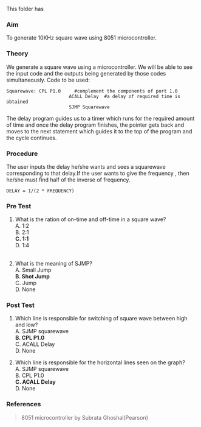 This folder has 
### Aim
To generate 10KHz square wave using 8051 microcontroller.
### Theory
We generate a square wave using a microcontroller. We will be able to see the input code and the outputs being generated by those codes simultaneously.
Code to be used:
 
<pre><code>Squarewave: CPL P1.0     #complement the components of port 1.0
                       ACALL Delay  #a delay of required time is obtained
                       SJMP Squarewave
</code></pre>

The delay program guides us to a timer which runs for the required amount of time and once the delay program finishes, the pointer gets back and moves to the next statement which guides it to the top of the program and the cycle continues.

### Procedure
The user inputs the delay he/she wants  and sees a squarewave corresponding to that delay.If the user wants to give the frequency , then he/she must find half of the inverse of frequency.

<pre><code>DELAY = 1/(2 * FREQUENCY)
</code></pre>

### Pre Test
1. What is the ration of on-time and off-time in a square wave?<br>
A. 1:2<br>
B. 2:1<br>
<b>C. 1:1</b><br>
D. 1:4<br><br>

2. What is the meaning of SJMP?<br>
A. Small Jump<br>
<b>B. Shot Jump</b><br>
C. Jump<br>
D. None<br>

### Post Test
1. Which line is responsible for switching of square wave between high and low?<br>
A. SJMP squarewave<br>
<b>B. CPL P1.0</b><br>
C. ACALL Delay<br>
D. None<br>

2. Which line is responsible for the horizontal lines seen on the graph?<br>
A. SJMP squarewave<br>
B. CPL P1.0<br>
<b>C. ACALL Delay</b><br>
D. None<br>

### References
> 8051 microcontroller by Subrata Ghoshal(Pearson)
